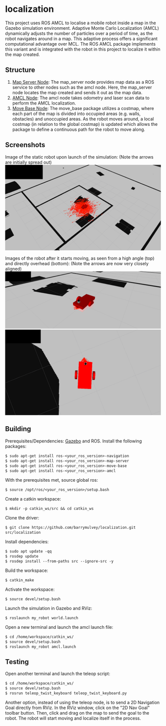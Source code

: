 # localization
This project uses ROS AMCL to localise a mobile robot inside a map in the Gazebo simulation environment.
Adaptive Monte Carlo Localization (AMCL) dynamically adjusts the number of particles over a period of time, as the robot navigates around in a map. This adaptive process offers a significant computational advantage over MCL.
The ROS AMCL package implements this variant and is integrated with the robot in this project to localize it within the map created.

## Structure
1)	[Map Server Node](http://wiki.ros.org/map_server): The map_server node provides map data as a ROS service to other nodes such as the amcl node. Here, the map_server node locates the map created and sends it out as the map data. 
2)	[AMCL Node](http://wiki.ros.org/amcl): The amcl node takes odometry and laser scan data to perform the AMCL localization. 
3)	[Move Base Node](http://wiki.ros.org/move_base): The move_base package utilizes a costmap, where each part of the map is divided into occupied areas (e.g. walls, obstacles) and unoccupied areas. As the robot moves around, a local costmap (in relation to the global costmap) is updated which allows the package to define a continuous path for the robot to move along. 

## Screenshots
Image of the static robot upon launch of the simulation: (Note the arrows are initially spread out)
![Robot Localization Initial](screenshots/rviz_screenshot_0.initial.png)

Images of the robot after it starts moving, as seen from a high angle (top) and directly overhead (bottom): (Note the arrows are now very closely aligned)
![Robot Localization High Angle](screenshots/rviz_screenshot_1.highangle.png)
![Robot Localization Overhead](screenshots/rviz_screenshot_3.overhead.png)

## Building
Prerequisites/Dependencies: [Gazebo](http://gazebosim.org/) and ROS.
Install the following packages: 
```
$ sudo apt-get install ros-<your_ros_version>-navigation
$ sudo apt-get install ros-<your_ros_version>-map-server
$ sudo apt-get install ros-<your_ros_version>-move-base
$ sudo apt-get install ros-<your_ros_version>-amcl
```

With the prerequisites met, source global ros: 
```
$ source /opt/ros/<your_ros_version>/setup.bash
```
Create a catkin workspace:
```
$ mkdir -p catkin_ws/src && cd catkin_ws
```
Clone the driver:
```
$ git clone https://github.com/barrymulvey/localization.git src/localization
```
Install dependencies:
```
$ sudo apt update -qq
$ rosdep update
$ rosdep install --from-paths src --ignore-src -y
```
Build the workspace:
```
$ catkin_make
```
Activate the workspace:
```
$ source devel/setup.bash
```
Launch the simulation in Gazebo and RViz:
```
$ roslaunch my_robot world.launch
```
Open a new terminal and launch the amcl launch file: 
```
$ cd /home/workspace/catkin_ws/
$ source devel/setup.bash
$ roslaunch my_robot amcl.launch
```

## Testing
Open another terminal and launch the teleop script: 
```
$ cd /home/workspace/catkin_ws/
$ source devel/setup.bash
$ rosrun teleop_twist_keyboard teleop_twist_keyboard.py
```
Another option, instead of using the teleop node, is to send a 2D Navigation Goal directly from RViz. In the RViz window, click on the "2D Nav Goal" toolbar button. Then, click and drag on the map to send the goal to the robot. The robot will start moving and localize itself in the process.
